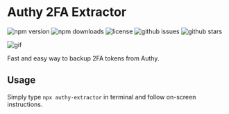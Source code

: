 # Authy 2FA Extractor
![npm version](https://img.shields.io/npm/v/authy-extractor?style=for-the-badge)
![npm downloads](https://img.shields.io/npm/dt/authy-extractor?style=for-the-badge)
![license](https://img.shields.io/npm/l/authy-extractor?style=for-the-badge)
![github issues](https://img.shields.io/github/issues/sszczep/authy-extractor?style=for-the-badge)
![github stars](https://img.shields.io/github/stars/sszczep/authy-extractor?style=for-the-badge)

![gif](https://user-images.githubusercontent.com/21238816/123828548-e4197380-d901-11eb-96f0-6eda8556972d.gif)

Fast and easy way to backup 2FA tokens from Authy.

## Usage

Simply type ```npx authy-extractor``` in terminal and follow on-screen instructions.
